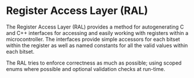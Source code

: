 # Register Access Layer (RAL)

The Register Access Layer (RAL) provides a method for autogenerating C and C++ interfaces for accessing and easily working with registers within a microcontroller. The interfaces provide simple accessors for each bitset within the register as well as named constants for all the valid values within each bitset.

The RAL tries to enforce correctness as much as possible; using scoped enums where possible and optional validation checks at run-time.
